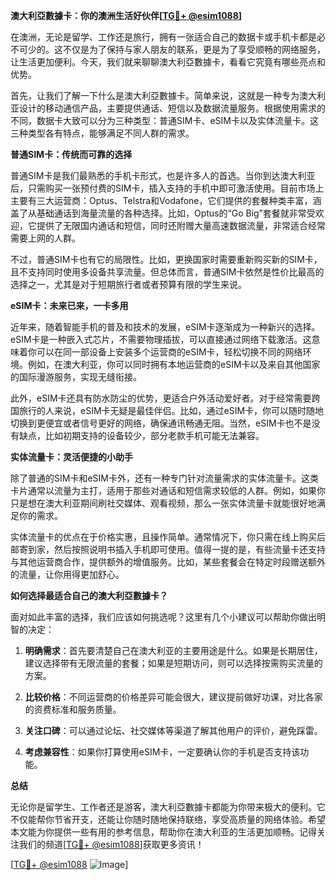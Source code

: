 **澳大利亞數據卡：你的澳洲生活好伙伴[[TG💪+ @esim1088](https://t.me/s/esim1088)]**

在澳洲，无论是留学、工作还是旅行，拥有一张适合自己的数据卡或手机卡都是必不可少的。这不仅是为了保持与家人朋友的联系，更是为了享受顺畅的网络服务，让生活更加便利。今天，我们就来聊聊澳大利亞數據卡，看看它究竟有哪些亮点和优势。

首先，让我们了解一下什么是澳大利亞數據卡。简单来说，这就是一种专为澳大利亚设计的移动通信产品，主要提供通话、短信以及数据流量服务。根据使用需求的不同，数据卡大致可以分为三种类型：普通SIM卡、eSIM卡以及实体流量卡。这三种类型各有特点，能够满足不同人群的需求。

**普通SIM卡：传统而可靠的选择**

普通SIM卡是我们最熟悉的手机卡形式，也是许多人的首选。当你到达澳大利亚后，只需购买一张预付费的SIM卡，插入支持的手机中即可激活使用。目前市场上主要有三大运营商：Optus、Telstra和Vodafone，它们提供的套餐种类丰富，涵盖了从基础通话到海量流量的各种选择。比如，Optus的“Go Big”套餐就非常受欢迎，它提供了无限国内通话和短信，同时还附赠大量高速数据流量，非常适合经常需要上网的人群。

不过，普通SIM卡也有它的局限性。比如，更换国家时需要重新购买新的SIM卡，且不支持同时使用多设备共享流量。但总体而言，普通SIM卡依然是性价比最高的选择之一，尤其是对于短期旅行者或者预算有限的学生来说。

**eSIM卡：未来已来，一卡多用**

近年来，随着智能手机的普及和技术的发展，eSIM卡逐渐成为一种新兴的选择。eSIM卡是一种嵌入式芯片，不需要物理插拔，可以直接通过网络下载激活。这意味着你可以在同一部设备上安装多个运营商的eSIM卡，轻松切换不同的网络环境。例如，在澳大利亚，你可以同时拥有本地运营商的eSIM卡以及来自其他国家的国际漫游服务，实现无缝衔接。

此外，eSIM卡还具有防水防尘的优势，更适合户外活动爱好者。对于经常需要跨国旅行的人来说，eSIM卡无疑是最佳伴侣。比如，通过eSIM卡，你可以随时随地切换到更便宜或者信号更好的网络，确保通讯畅通无阻。当然，eSIM卡也不是没有缺点，比如初期支持的设备较少，部分老款手机可能无法兼容。

**实体流量卡：灵活便捷的小助手**

除了普通的SIM卡和eSIM卡外，还有一种专门针对流量需求的实体流量卡。这类卡片通常以流量为主打，适用于那些对通话和短信需求较低的人群。例如，如果你只是想在澳大利亚期间刷社交媒体、观看视频，那么一张实体流量卡就能很好地满足你的需求。

实体流量卡的优点在于价格实惠，且操作简单。通常情况下，你只需在线上购买后邮寄到家，然后按照说明书插入手机即可使用。值得一提的是，有些流量卡还支持与其他运营商合作，提供额外的增值服务。比如，某些套餐会在特定时段赠送额外的流量，让你用得更加舒心。

**如何选择最适合自己的澳大利亞數據卡？**

面对如此丰富的选择，我们应该如何挑选呢？这里有几个小建议可以帮助你做出明智的决定：

1. **明确需求**：首先要清楚自己在澳大利亚的主要用途是什么。如果是长期居住，建议选择带有无限流量的套餐；如果是短期访问，则可以选择按需购买流量的方案。
   
2. **比较价格**：不同运营商的价格差异可能会很大，建议提前做好功课，对比各家的资费标准和服务质量。
   
3. **关注口碑**：可以通过论坛、社交媒体等渠道了解其他用户的评价，避免踩雷。
   
4. **考虑兼容性**：如果你打算使用eSIM卡，一定要确认你的手机是否支持该功能。

**总结**

无论你是留学生、工作者还是游客，澳大利亞數據卡都能为你带来极大的便利。它不仅能帮你节省开支，还能让你随时随地保持联络，享受高质量的网络体验。希望本文能为你提供一些有用的参考信息，帮助你在澳大利亚的生活更加顺畅。记得关注我们的频道[[TG💪+ @esim1088](https://t.me/s/esim1088)]获取更多资讯！

[[TG💪+ @esim1088](https://t.me/s/esim1088) ![Image](https://i.postimg.cc/4NQfJmqS/Snipaste-2025-05-13-00-14-12.png)]